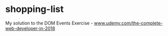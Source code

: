 # shopping-list
My solution to the DOM Events Exercise - www.udemy.com/the-complete-web-developer-in-2018  
